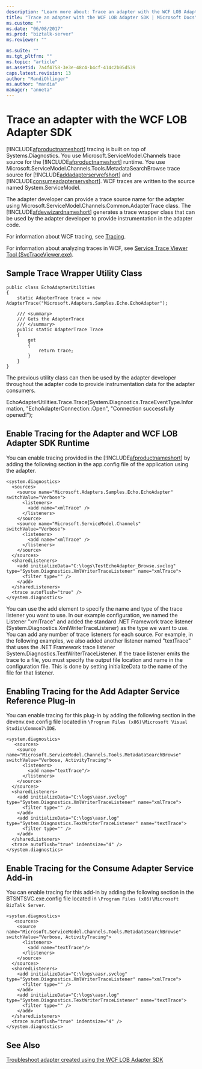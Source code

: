 ```yaml
---
description: "Learn more about: Trace an adapter with the WCF LOB Adapter SDK"
title: "Trace an adapter with the WCF LOB Adapter SDK | Microsoft Docs"
ms.custom: ""
ms.date: "06/08/2017"
ms.prod: "biztalk-server"
ms.reviewer: ""

ms.suite: ""
ms.tgt_pltfrm: ""
ms.topic: "article"
ms.assetid: 7a4f4758-3e3e-48c4-b4cf-414c2b05d539
caps.latest.revision: 13
author: "MandiOhlinger"
ms.author: "mandia"
manager: "anneta"
---
```

# Trace an adapter with the WCF LOB Adapter SDK
[!INCLUDE[afproductnameshort](../../includes/afproductnameshort-md.md)] tracing is built on top of Systems.Diagnostics. You use Microsoft.ServiceModel.Channels trace source for the [!INCLUDE[afproductnameshort](../../includes/afproductnameshort-md.md)] runtime.  You use Microsoft.ServiceModel.Channels.Tools.MetadataSearchBrowse trace source for [!INCLUDE[addadapterservrefshort](../../includes/addadapterservrefshort-md.md)] and [!INCLUDE[consumeadapterservshort](../../includes/consumeadapterservshort-md.md)]. WCF traces are written to the source named System.ServiceModel.  
  
 The adapter developer can provide a trace source name for the adapter using Microsoft.ServiceModel.Channels.Common.AdapterTrace class. The [!INCLUDE[afdevwizardnameshort](../../includes/afdevwizardnameshort-md.md)] generates a trace wrapper class that can be used by the adapter developer to provide instrumentation in the adapter code.  
  
 For information about WCF tracing, see [Tracing](/dotnet/framework/wcf/diagnostics/tracing/).
  
 For information about analyzing traces in WCF, see [Service Trace Viewer Tool (SvcTraceViewer.exe)](/dotnet/framework/wcf/service-trace-viewer-tool-svctraceviewer-exe). 
  
## Sample Trace Wrapper Utility Class  
  
```  
public class EchoAdapterUtilities  
{  
    static AdapterTrace trace = new AdapterTrace("Microsoft.Adapters.Samples.Echo.EchoAdapter");  
  
    /// <summary>  
    /// Gets the AdapterTrace  
    /// </summary>  
    public static AdapterTrace Trace  
    {  
        get  
        {  
            return trace;  
        }  
    }  
}  
```  
  
 The previous utility class can then be used by the adapter developer throughout the adapter code to provide instrumentation data for the adapter consumers.  
  
 EchoAdapterUtilities.Trace.Trace(System.Diagnostics.TraceEventType.Information, "EchoAdapterConnection::Open", "Connection successfully opened!");  
  
## Enable Tracing for the Adapter and WCF LOB Adapter SDK Runtime  
 You can enable tracing provided in the [!INCLUDE[afproductnameshort](../../includes/afproductnameshort-md.md)] by adding the following section in the app.config file of the application using the adapter.  
  
```  
<system.diagnostics>  
  <sources>  
    <source name="Microsoft.Adapters.Samples.Echo.EchoAdapter" switchValue="Verbose">  
      <listeners>  
        <add name="xmlTrace" />  
      </listeners>  
    </source>  
    <source name="Microsoft.ServiceModel.Channels" switchValue="Verbose">  
      <listeners>  
        <add name="xmlTrace" />  
      </listeners>  
    </source>  
  </sources>  
  <sharedListeners>  
    <add initializeData="C:\logs\TestEchoAdapter_Browse.svclog" type="System.Diagnostics.XmlWriterTraceListener" name="xmlTrace">  
      <filter type="" />  
    </add>  
  </sharedListeners>  
  <trace autoflush="true" />  
</system.diagnostics>  
```  
  
 You can use the add element to specify the name and type of the trace listener you want to use. In our example configuration, we named the Listener "xmlTrace" and added the standard .NET Framework trace listener (System.Diagnostics.XmlWriterTraceListener) as the type we want to use. You can add any number of trace listeners for each source. For example, in the following examples, we also added another listener named "textTrace" that uses the .NET Framework trace listener System.Diagnostics.TextWriterTraceListener. If the trace listener emits the trace to a file, you must specify the output file location and name in the configuration file. This is done by setting initializeData to the name of the file for that listener.  
  
## Enabling Tracing for the Add Adapter Service Reference Plug-in  
 You can enable tracing for this plug-in by adding the following section in the devenv.exe.config file located in `\Program Files (x86)\Microsoft Visual Studio\Common7\IDE`.
  
```  
<system.diagnostics>  
   <sources>  
    <source name="Microsoft.ServiceModel.Channels.Tools.MetadataSearchBrowse" switchValue="Verbose, ActivityTracing">  
      <listeners>  
        <add name="textTrace"/>  
      </listeners>  
    </source>  
  </sources>  
  <sharedListeners>  
    <add initializeData="C:\logs\aasr.svclog" type="System.Diagnostics.XmlWriterTraceListener" name="xmlTrace">  
      <filter type="" />  
    </add>  
    <add initializeData="C:\logs\aasr.log" type="System.Diagnostics.TextWriterTraceListener" name="textTrace">  
      <filter type="" />  
    </add>  
  </sharedListeners>  
  <trace autoflush="true" indentsize="4" />  
</system.diagnostics>  
```  
  
## Enable Tracing for the Consume Adapter Service Add-in  
 You can enable tracing for this add-in by adding the following section in the BTSNTSVC.exe.config file located in `\Program Files (x86)\Microsoft BizTalk Server`.  
  
```  
<system.diagnostics>  
   <sources>  
    <source name="Microsoft.ServiceModel.Channels.Tools.MetadataSearchBrowse" switchValue="Verbose, ActivityTracing">  
      <listeners>  
        <add name="textTrace"/>  
      </listeners>  
    </source>  
  </sources>  
  <sharedListeners>  
    <add initializeData="C:\logs\aasr.svclog" type="System.Diagnostics.XmlWriterTraceListener" name="xmlTrace">  
      <filter type="" />  
    </add>  
    <add initializeData="C:\logs\aasr.log" type="System.Diagnostics.TextWriterTraceListener" name="textTrace">  
      <filter type="" />  
    </add>  
  </sharedListeners>  
  <trace autoflush="true" indentsize="4" />  
</system.diagnostics>  
```  
  
## See Also  
 [Troubleshoot adapter created using the WCF LOB Adapter SDK](../../adapters-and-accelerators/wcf-lob-adapter-sdk/troubleshoot-adapter-created-using-the-wcf-lob-adapter-sdk.md)